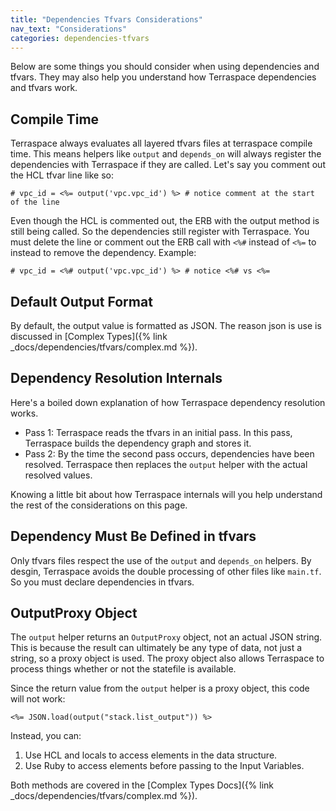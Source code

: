 ```yaml
---
title: "Dependencies Tfvars Considerations"
nav_text: "Considerations"
categories: dependencies-tfvars
---
```


Below are some things you should consider when using dependencies and tfvars.  They may also help you understand how Terraspace dependencies and tfvars work.

## Compile Time

Terraspace always evaluates all layered tfvars files at terraspace compile time. This means helpers like `output` and `depends_on` will always register the dependencies with Terraspace if they are called. Let's say you comment out the HCL tfvar line like so:

    # vpc_id = <%= output('vpc.vpc_id') %> # notice comment at the start of the line

Even though the HCL is commented out, the ERB with the output method is still being called. So the dependencies still register with Terraspace. You must delete the line or comment out the ERB call with `<%#` instead of `<%=` to instead to remove the dependency.  Example:

    # vpc_id = <%# output('vpc.vpc_id') %> # notice <%# vs <%=

## Default Output Format

By default, the output value is formatted as JSON. The reason json is use is discussed in [Complex Types]({% link _docs/dependencies/tfvars/complex.md %}).

## Dependency Resolution Internals

Here's a boiled down explanation of how Terraspace dependency resolution works.

* Pass 1: Terraspace reads the tfvars in an initial pass. In this pass, Terraspace builds the dependency graph and stores it.
* Pass 2: By the time the second pass occurs, dependencies have been resolved. Terraspace then replaces the `output` helper with the actual resolved values.

Knowing a little bit about how Terraspace internals will you help understand the rest of the considerations on this page.

## Dependency Must Be Defined in tfvars

Only tfvars files respect the use of the `output` and `depends_on` helpers. By desgin, Terraspace avoids the double processing of other files like `main.tf`. So you must declare dependencies in tfvars.

## OutputProxy Object

The `output` helper returns an `OutputProxy` object, not an actual JSON string. This is because the result can ultimately be any type of data, not just a string, so a proxy object is used. The proxy object also allows Terraspace to process things whether or not the statefile is available.

Since the return value from the `output` helper is a proxy object, this code will not work:

    <%= JSON.load(output("stack.list_output")) %>

Instead, you can:

1. Use HCL and locals to access elements in the data structure.
2. Use Ruby to access elements before passing to the Input Variables.

Both methods are covered in the [Complex Types Docs]({% link _docs/dependencies/tfvars/complex.md %}).
